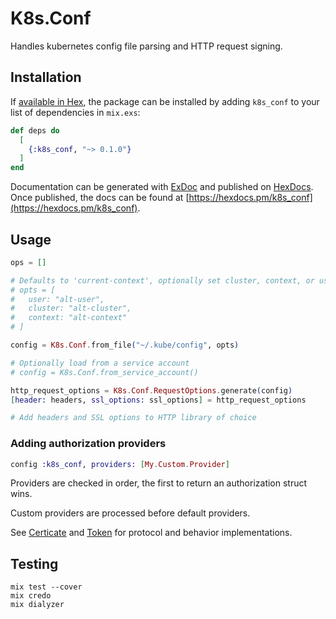 # K8s.Conf

Handles kubernetes config file parsing and HTTP request signing.

## Installation

If [available in Hex](https://hex.pm/docs/publish), the package can be installed
by adding `k8s_conf` to your list of dependencies in `mix.exs`:

```elixir
def deps do
  [
    {:k8s_conf, "~> 0.1.0"}
  ]
end
```

Documentation can be generated with [ExDoc](https://github.com/elixir-lang/ex_doc)
and published on [HexDocs](https://hexdocs.pm). Once published, the docs can
be found at [https://hexdocs.pm/k8s_conf](https://hexdocs.pm/k8s_conf).

## Usage

```elixir
ops = []

# Defaults to 'current-context', optionally set cluster, context, or user
# opts = [
#   user: "alt-user",
#   cluster: "alt-cluster",
#   context: "alt-context"
# ]

config = K8s.Conf.from_file("~/.kube/config", opts)

# Optionally load from a service account
# config = K8s.Conf.from_service_account()

http_request_options = K8s.Conf.RequestOptions.generate(config)
[header: headers, ssl_options: ssl_options] = http_request_options

# Add headers and SSL options to HTTP library of choice
```

### Adding authorization providers

```elixir
config :k8s_conf, providers: [My.Custom.Provider]
```

Providers are checked in order, the first to return an authorization struct wins.

Custom providers are processed before default providers.

See [Certicate](lib/k8s/conf/auth/certificate.ex) and [Token](lib/k8s/conf/auth/token.ex) for protocol and behavior implementations.

## Testing

```shell
mix test --cover
mix credo
mix dialyzer
```
